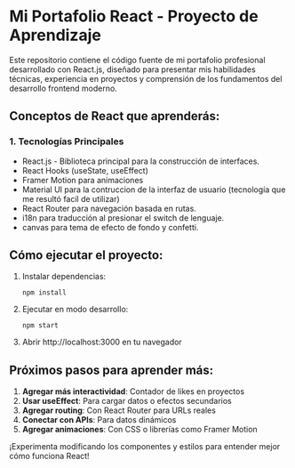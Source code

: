 # Mi Portafolio React - Proyecto de Aprendizaje

Este repositorio contiene el código fuente de mi portafolio profesional desarrollado con React.js, diseñado para presentar mis habilidades técnicas, experiencia en proyectos y comprensión de los fundamentos del desarrollo frontend moderno.

## Conceptos de React que aprenderás:

### 1. **Tecnologías Principales**
- React.js - Biblioteca principal para la construcción de interfaces.
- React Hooks (useState, useEffect)
- Framer Motion para animaciones
- Material UI para la contruccion de la interfaz de usuario (tecnología que me resultó facil de utilizar)
- React Router para navegación basada en rutas.
- i18n para traducción al presionar el switch de lenguaje.
- canvas para tema de efecto de fondo y confetti.

## Cómo ejecutar el proyecto:

1. Instalar dependencias:
   ```
   npm install
   ```

2. Ejecutar en modo desarrollo:
   ```
   npm start
   ```

3. Abrir http://localhost:3000 en tu navegador

## Próximos pasos para aprender más:

1. **Agregar más interactividad**: Contador de likes en proyectos
2. **Usar useEffect**: Para cargar datos o efectos secundarios
3. **Agregar routing**: Con React Router para URLs reales
4. **Conectar con APIs**: Para datos dinámicos
5. **Agregar animaciones**: Con CSS o librerías como Framer Motion

¡Experimenta modificando los componentes y estilos para entender mejor cómo funciona React!